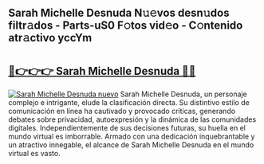 ## Sarah Michelle Desnuda N𝚞𝚎vos desn𝚞dos filtr𝚊dos - Parts-uS0 F𝚘tos vid𝚎o - C𝚘ntenido atr𝚊ctivo yccYm

# <h2><a href="http://mb3oox.tromn.icu/?c=Sarah+Michelle+Desnuda">🔗👉👉👉 Sarah Michelle Desnuda 🔗🔗</a></h2>

[![Sarah Michelle Desnuda nuevo](https://i.imgur.com/pEAQMta.gif)](http://mb3oox.tromn.icu/?c=Sarah+Michelle+Desnuda)
Sarah Michelle Desnuda, un personaje complejo e intrigante, elude la clasificación directa. Su distintivo estilo de comunicación en línea ha cautivado y provocado críticas, generando debates sobre privacidad, autoexpresión y la dinámica de las comunidades digitales. Independientemente de sus decisiones futuras, su huella en el mundo virtual es imborrable. Armado con una dedicación inquebrantable y un atractivo innegable, el alcance de Sarah Michelle Desnuda en el mundo virtual es vasto.
